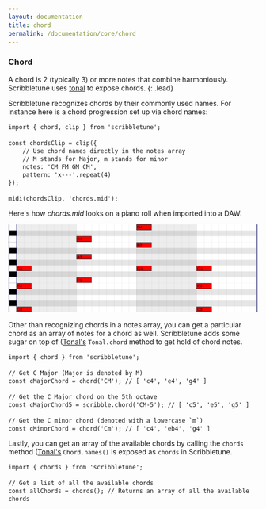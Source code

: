 ```yaml
---
layout: documentation
title: chord
permalink: /documentation/core/chord
---
```


### Chord
A chord is 2 (typically 3) or more notes that combine harmoniously. Scribbletune uses [tonal](https://github.com/danigb/tonal) to expose chords.
{: .lead}

Scribbletune recognizes chords by their commonly used names. For instance here is a chord progression set up via chord names:

```
import { chord, clip } from 'scribbletune';

const chordsClip = clip({
	// Use chord names directly in the notes array
	// M stands for Major, m stands for minor
	notes: 'CM FM GM CM',
	pattern: 'x---'.repeat(4)
});

midi(chordsClip, 'chords.mid');
```

Here's how _chords.mid_ looks on a piano roll when imported into a DAW:

![Chords](/images/chords.png)

Other than recognizing chords in a notes array, you can get a particular chord as an array of notes for a  chord as well. Scribbletune adds some sugar on top of ([Tonal's](https://github.com/danigb/tonal) `Tonal.chord` method to get hold of chord notes.

```
import { chord } from 'scribbletune';

// Get C Major (Major is denoted by M)
const cMajorChord = chord('CM'); // [ 'c4', 'e4', 'g4' ]

// Get the C Major chord on the 5th octave
const cMajorChord5 = scribble.chord('CM-5'); // [ 'c5', 'e5', 'g5' ]

// Get the C minor chord (denoted with a lowercase `m`)
const cMinorChord = chord('Cm'); // [ 'c4', 'eb4', 'g4' ]
```

Lastly, you can get an array of the available chords by calling the `chords` method ([Tonal's](https://github.com/danigb/tonal) `Chord.names()` is exposed as `chords` in Scribbletune.

```
import { chords } from 'scribbletune';

// Get a list of all the available chords
const allChords = chords(); // Returns an array of all the available chords
```


